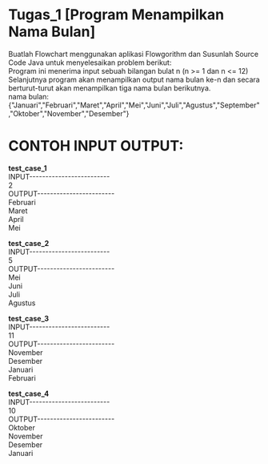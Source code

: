 # Tugas_1 [Program Menampilkan Nama Bulan]
Buatlah Flowchart menggunakan aplikasi Flowgorithm dan Susunlah Source Code Java untuk menyelesaikan problem berikut: <br>
Program ini menerima input sebuah bilangan bulat n (n >= 1 dan n <= 12) Selanjutnya program akan menampilkan output nama bulan ke-n dan secara berturut-turut akan menampilkan tiga nama bulan berikutnya.<br>
nama bulan: {"Januari","Februari","Maret","April","Mei","Juni","Juli","Agustus","September","Oktober","November","Desember"}<br>

# CONTOH INPUT OUTPUT:

<b>test_case_1</b><br>
INPUT-------------------------<br>
2<br>
OUTPUT------------------------<br>
Februari<br>
Maret<br>
April<br>
Mei<br>

<b>test_case_2</b><br>
INPUT-------------------------<br>
5<br>
OUTPUT------------------------<br>
Mei<br>
Juni<br>
Juli<br>
Agustus<br>

<b>test_case_3</b><br>
INPUT-------------------------<br>
11<br>
OUTPUT------------------------<br>
November<br>
Desember<br>
Januari<br>
Februari<br>

<b>test_case_4</b><br>
INPUT-------------------------<br>
10<br>
OUTPUT------------------------<br>
Oktober<br>
November<br>
Desember<br>
Januari<br>
